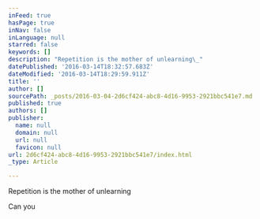 ```yaml
---
inFeed: true
hasPage: true
inNav: false
inLanguage: null
starred: false
keywords: []
description: "Repetition is the mother of unlearning\_"
datePublished: '2016-03-14T18:32:57.683Z'
dateModified: '2016-03-14T18:29:59.911Z'
title: ''
author: []
sourcePath: _posts/2016-03-04-2d6cf424-abc8-4d16-9953-2921bbc541e7.md
published: true
authors: []
publisher:
  name: null
  domain: null
  url: null
  favicon: null
url: 2d6cf424-abc8-4d16-9953-2921bbc541e7/index.html
_type: Article

---
```

Repetition is the mother of unlearning

Can you